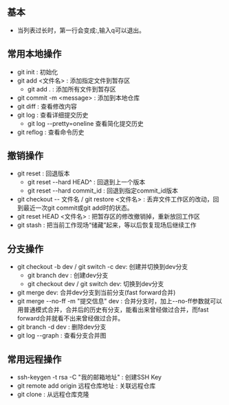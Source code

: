 ## 基本
+ 当列表过长时，第一行会变成:,输入q可以退出。
## 常用本地操作
+ git init : 初始化
+ git add &lt;文件名&gt; : 添加指定文件到暂存区
    - git add . : 添加所有文件到暂存区
+ git commit -m &lt;message&gt; : 添加到本地仓库
+ git diff : 查看修改内容
+ git log : 查看详细提交历史
    - git log --pretty=oneline 查看简化提交历史
+ git reflog : 查看命令历史
## 撤销操作
+ git reset : 回退版本
    - git reset --hard HEAD^ : 回退到上一个版本
    - git reset --hard commit_id : 回退到指定commit_id版本
+ git checkout -- 文件名 / git restore &lt;文件名&gt; : 丢弃文件工作区的改动，回到最近一次git commit或git add时的状态。
+ git reset HEAD &lt;文件名&gt; : 把暂存区的修改撤销掉，重新放回工作区
+ git stash : 把当前工作现场“储藏”起来，等以后恢复现场后继续工作
## 分支操作
+ git checkout -b dev / git switch -c dev: 创建并切换到dev分支
    - git branch dev : 创建dev分支
    - git checkout dev / git switch dev: 切换到dev分支
+ git merge dev: 合并dev分支到当前分支(fast forward合并)
+ git merge --no-ff -m "提交信息" dev : 合并分支时，加上--no-ff参数就可以用普通模式合并，合并后的历史有分支，能看出来曾经做过合并，而fast forward合并就看不出来曾经做过合并。
+ git branch -d dev : 删除dev分支
+ git log --graph : 查看分支合并图
## 常用远程操作
+ ssh-keygen -t rsa -C "我的邮箱地址" : 创建SSH Key
+ git remote add origin 远程仓库地址 : 关联远程仓库
+ git clone : 从远程仓库克隆